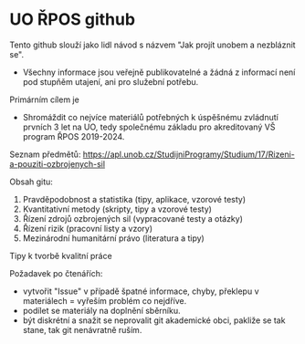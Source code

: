 # UO ŘPOS github
Tento github slouží jako lidl návod s názvem "Jak projít unobem a nezbláznit se".
- Všechny informace jsou veřejně publikovatelné a žádná z informací není pod stupňěm utajení, ani pro služební potřebu.

Primárním cílem je
- Shromáždit co nejvíce materiálů potřebných k úspěšnému zvládnutí prvních 3 let na UO, tedy společnému základu pro akreditovaný VŠ program ŘPOS 2019-2024.

Seznam předmětů:
https://apl.unob.cz/StudijniProgramy/Studium/17/Rizeni-a-pouziti-ozbrojenych-sil

Obsah gitu:
1. Pravděpodobnost a statistika (tipy, aplikace, vzorové testy)
2. Kvantitativní metody (skripty, tipy a vzorové testy)
3. Řízení zdrojů ozbrojených sil (vypracované testy a otázky)
4. Řízení rizik (pracovní listy a vzory)
5. Mezinárodní humanitární právo (literatura a tipy)

Tipy k tvorbě kvalitní práce


Požadavek po čtenářích:
- vytvořit "Issue" v případě špatné informace, chyby, překlepu v materiálech = vyřeším problém co nejdříve.
- podílet se materiály na doplnění sběrníku.
- být diskrétní a snažit se neprovalit git akademické obci, pakliže se tak stane, tak git nenávratně ruším.
